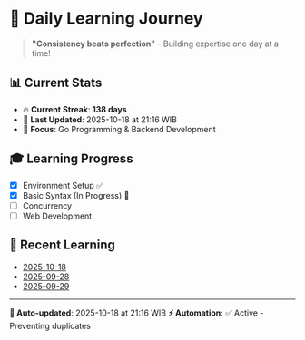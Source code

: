 # 🚀 Daily Learning Journey

> **"Consistency beats perfection"** - Building expertise one day at a time!

## 📊 Current Stats
- 🔥 **Current Streak**: **138 days**
- 📅 **Last Updated**: 2025-10-18 at 21:16 WIB
- 🎯 **Focus**: Go Programming & Backend Development

## 🎓 Learning Progress
- [x] Environment Setup ✅
- [x] Basic Syntax (In Progress) 🔄
- [ ] Concurrency
- [ ] Web Development

## 📖 Recent Learning
- [2025-10-18](learning-log/.md)
- [2025-09-28](learning-log/.md)
- [2025-09-29](learning-log/.md)

---
**🤖 Auto-updated**: 2025-10-18 at 21:16 WIB
**⚡ Automation**: ✅ Active - Preventing duplicates
